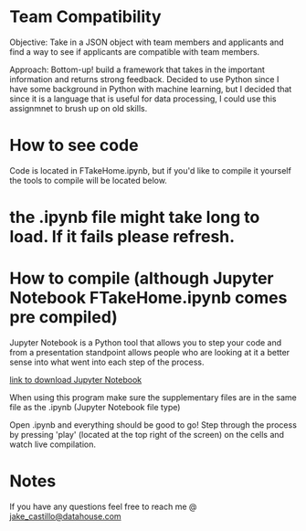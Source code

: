 # Team Compatibility
Objective: Take in a JSON object with team members and applicants and find a way to see if applicants are compatible with team members.


Approach: Bottom-up! build a framework that takes in the important information and returns strong feedback. Decided to use Python since I have some background in Python with machine learning, but I decided that since it is a language that is useful for data processing, I could use this assignmnet to brush up on old skills.

# How to see code
Code is located in FTakeHome.ipynb, but if you'd like to compile it yourself the tools to compile will be located below.
# the .ipynb file might take long to load. If it fails please refresh.

# How to compile (although Jupyter Notebook FTakeHome.ipynb comes pre compiled)
Jupyter Notebook is a Python tool that allows you to step your code and from a presentation standpoint allows people who are looking at it a better sense into what went into each step of the process.


[link to download Jupyter Notebook](https://jupyter.org/install)


When using this program make sure the supplementary files are in the same file as the .ipynb (Jupyter Notebook file type)


Open .ipynb and everything should be good to go!
Step through the process by pressing 'play' (located at the top right of the screen) on the cells and watch live compilation.

# Notes
If you have any questions feel free to reach me @ jake_castillo@datahouse.com

